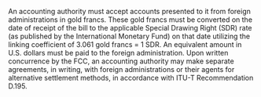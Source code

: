 An accounting authority must accept accounts presented to it from foreign administrations in gold francs. These gold francs must be converted on the date of receipt of the bill to the applicable Special Drawing Right (SDR) rate (as published by the International Monetary Fund) on that date utilizing the linking coefficient of 3.061 gold francs = 1 SDR. An equivalent amount in U.S. dollars must be paid to the foreign administration. Upon written concurrence by the FCC, an accounting authority may make separate agreements, in writing, with foreign administrations or their agents for alternative settlement methods, in accordance with ITU-T Recommendation D.195.

